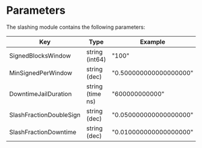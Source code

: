 # Parameters

The slashing module contains the following parameters:

| Key                     | Type             | Example                |
| ----------------------- | ---------------- | ---------------------- |
| SignedBlocksWindow      | string (int64)   | "100"                  |
| MinSignedPerWindow      | string (dec)     | "0.500000000000000000" |
| DowntimeJailDuration    | string (time ns) | "600000000000"         |
| SlashFractionDoubleSign | string (dec)     | "0.050000000000000000" |
| SlashFractionDowntime   | string (dec)     | "0.010000000000000000" |
